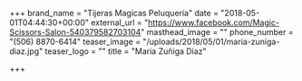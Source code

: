 +++
brand_name = "Tijeras Magicas Peluquería"
date = "2018-05-01T04:44:30+00:00"
external_url = "https://www.facebook.com/Magic-Scissors-Salon-540379582703104"
masthead_image = ""
phone_number = "(506) 8870-6414"
teaser_image = "/uploads/2018/05/01/maria-zuniga-diaz.jpg"
teaser_logo = ""
title = "Maria Zuñiga Diaz"

+++
